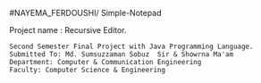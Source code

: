 #NAYEMA_FERDOUSHI/ Simple-Notepad

Project name : Recursive Editor.
<!-- badges -->
```
Second Semester Final Project with Java Programming Language.
Submitted To: Md. Sumsuzzaman Sobuz  Sir & Showrna Ma'am
Department: Computer & Communication Engineering
Faculty: Computer Science & Engineering
```


